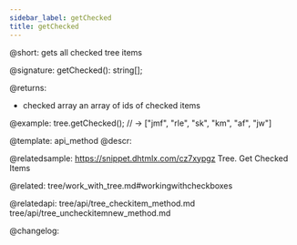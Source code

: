 ```yaml
---
sidebar_label: getChecked
title: getChecked
---          
```


@short: gets all checked tree items

@signature: getChecked(): string[];

@returns:
- checked	array		an array of ids of checked items

@example:
tree.getChecked(); // -> ["jmf", "rle", "sk", "km", "af", "jw"]


@template: api_method
@descr:

@relatedsample: https://snippet.dhtmlx.com/cz7xypgz	Tree. Get Checked Items

@related: tree/work_with_tree.md#workingwithcheckboxes

@relatedapi: tree/api/tree_checkitem_method.md
tree/api/tree_uncheckitemnew_method.md


@changelog:


